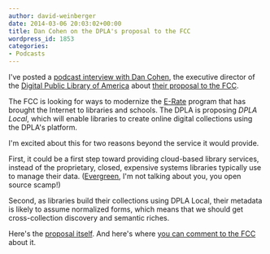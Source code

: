```yaml
---
author: david-weinberger
date: 2014-03-06 20:03:02+00:00
title: Dan Cohen on the DPLA's proposal to the FCC
wordpress_id: 1853
categories:
- Podcasts
---
```


I've posted a [podcast interview with Dan Cohen](http://librarylab.law.harvard.edu/dev/david/podcasts/DanCohenFCC.mp3), the executive director of the [Digital Public Library of America](http://dp.la) about [their proposal to the FCC](http://dp.la/info/2013/09/26/dpla-fcc-erate-upgrade/).

The FCC is looking for ways to modernize the [E-Rate](http://en.wikipedia.org/wiki/E-Rate) program that has brought the Internet to libraries and schools. The DPLA is proposing _DPLA Local_, which will enable libraries to create online digital collections using the DPLA's platform.

I'm excited about this for two reasons beyond the service it would provide.

First, it could be a first step toward providing cloud-based library services, instead of the  proprietary, closed, expensive systems libraries typically use to manage their data. ([Evergreen](evergreen-ils.org/), I'm not talking about you, you open source scamp!)

Second, as libraries build their collections using DPLA Local, their metadata is likely to assume normalized forms, which means that we should get cross-collection discovery and semantic riches.

Here's the [proposal itself](http://dp.la/info/wp-content/uploads/2013/09/E-rate_Comment_DPLA.pdf). And here's where [you can comment to the FCC](http://apps.fcc.gov/ecfs/) about it.
